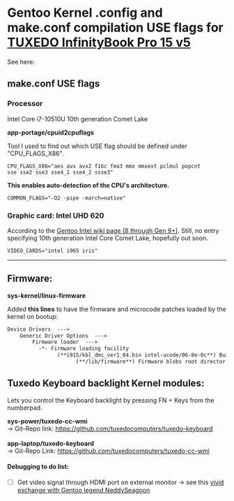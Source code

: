 # Gentoo Kernel .config and make.conf compilation USE flags for [TUXEDO InfinityBook Pro 15 v5](https://www.tuxedocomputers.com/de/Linux-Hardware/Linux-Notebooks/15-16-Zoll/TUXEDO-InfinityBook-Pro-15-v5-SILVER-Edition.tuxedo) 


See here: 

## make.conf USE flags

### Processor

Intel Core i7-10510U 10th generation Comet Lake


**app-portage/cpuid2cpuflags**

Tool I used to find out which USE flag should be defined under "CPU_FLAGS_X86".

<code>CPU_FLAGS_X86="aes avx avx2 f16c fma3 mmx mmxext pclmul popcnt sse sse2 sse3 sse4_1 sse4_2 ssse3"</code>


**This enables auto-detection of the CPU's architecture.**

<code>COMMON_FLAGS="-O2 -pipe -march=native"</code>



### Graphic card: Intel UHD 620
According to the [Gentoo Intel wiki page (8 through Gen 9+)](https://wiki.gentoo.org/wiki/Intel#USE_flags).
Still, no entry specifying 10th generation Intel Core Comet Lake, hopefully out soon.

<code>VIDEO_CARDS="intel i965 iris"</code> 

------------

## Firmware:

**sys-kernel/linux-firmware**

Added **this lines** to have the firmware and microcode patches loaded by the kernel on bootup:

```markdown
Device Drivers  --->
    Generic Driver Options  --->
        Firmware loader  --->
          -*- Firmware loading facility
                (**i915/kbl_dmc_ver1_04.bin intel-ucode/06-8e-0c**) Build named firmware blobs into the kernel binary
                      (**/lib/firmware**) Firmware blobs root director </code>
```
## Tuxedo Keyboard backlight Kernel modules:

Lets you control the Keyboard backlight by pressing FN + Keys from the numberpad.

**sys-power/tuxedo-cc-wmi** \
-> Git-Repo link: https://github.com/tuxedocomputers/tuxedo-keyboard
\
\
**app-laptop/tuxedo-keyboard** \
-> Git-Repo Link: https://github.com/tuxedocomputers/tuxedo-cc-wmi


#### Debugging to do list:
- [ ] Get video signal through HDMI port on external monitor -> see this [vivid exchange with Gentoo legend NeddySeagoon](https://forums.gentoo.org/viewtopic-t-1118210.html)
